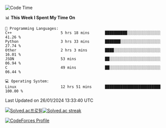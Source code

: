 
<!--START_SECTION:waka-->
![Code Time](http://img.shields.io/badge/Code%20Time-3%2C197%20hrs%2033%20mins-blue)

📊 **This Week I Spent My Time On** 

```text
💬 Programming Languages: 
C++                      5 hrs 18 mins       ██████████░░░░░░░░░░░░░░░   41.26 % 
Python                   3 hrs 33 mins       ███████░░░░░░░░░░░░░░░░░░   27.74 % 
Other                    2 hrs 3 mins        ████░░░░░░░░░░░░░░░░░░░░░   16.01 % 
JSON                     53 mins             ██░░░░░░░░░░░░░░░░░░░░░░░   06.94 % 
C                        49 mins             ██░░░░░░░░░░░░░░░░░░░░░░░   06.44 % 

💻 Operating System: 
Linux                    12 hrs 51 mins      █████████████████████████   100.00 % 
```


 Last Updated on 26/01/2024 13:33:40 UTC
<!--END_SECTION:waka-->


[![Solved.ac프로필](http://mazassumnida.wtf/api/generate_badge?boj=hckim96)](https://solved.ac/hckim96)[![Solved.ac streak](http://mazandi.herokuapp.com/api?handle=hckim96&theme=dark)](https://solved.ac/hckim96)


[![CodeForces Profile](https://cf.leed.at?id=hckim96)](https://codeforces.com/profile/hckim96)


